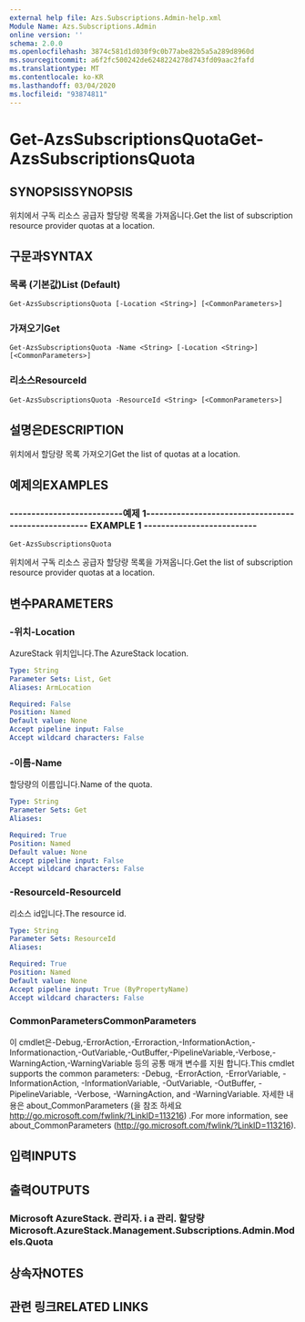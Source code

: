 ```yaml
---
external help file: Azs.Subscriptions.Admin-help.xml
Module Name: Azs.Subscriptions.Admin
online version: ''
schema: 2.0.0
ms.openlocfilehash: 3874c581d1d030f9c0b77abe82b5a5a289d8960d
ms.sourcegitcommit: a6f2fc500242de6248224278d743fd09aac2fafd
ms.translationtype: MT
ms.contentlocale: ko-KR
ms.lasthandoff: 03/04/2020
ms.locfileid: "93874811"
---
```

# <span data-ttu-id="e386f-101">Get-AzsSubscriptionsQuota</span><span class="sxs-lookup"><span data-stu-id="e386f-101">Get-AzsSubscriptionsQuota</span></span>

## <span data-ttu-id="e386f-102">SYNOPSIS</span><span class="sxs-lookup"><span data-stu-id="e386f-102">SYNOPSIS</span></span>
<span data-ttu-id="e386f-103">위치에서 구독 리소스 공급자 할당량 목록을 가져옵니다.</span><span class="sxs-lookup"><span data-stu-id="e386f-103">Get the list of subscription resource provider quotas at a location.</span></span>

## <span data-ttu-id="e386f-104">구문과</span><span class="sxs-lookup"><span data-stu-id="e386f-104">SYNTAX</span></span>

### <span data-ttu-id="e386f-105">목록 (기본값)</span><span class="sxs-lookup"><span data-stu-id="e386f-105">List (Default)</span></span>
```
Get-AzsSubscriptionsQuota [-Location <String>] [<CommonParameters>]
```

### <span data-ttu-id="e386f-106">가져오기</span><span class="sxs-lookup"><span data-stu-id="e386f-106">Get</span></span>
```
Get-AzsSubscriptionsQuota -Name <String> [-Location <String>] [<CommonParameters>]
```

### <span data-ttu-id="e386f-107">리소스</span><span class="sxs-lookup"><span data-stu-id="e386f-107">ResourceId</span></span>
```
Get-AzsSubscriptionsQuota -ResourceId <String> [<CommonParameters>]
```

## <span data-ttu-id="e386f-108">설명은</span><span class="sxs-lookup"><span data-stu-id="e386f-108">DESCRIPTION</span></span>
<span data-ttu-id="e386f-109">위치에서 할당량 목록 가져오기</span><span class="sxs-lookup"><span data-stu-id="e386f-109">Get the list of quotas at a location.</span></span>

## <span data-ttu-id="e386f-110">예제의</span><span class="sxs-lookup"><span data-stu-id="e386f-110">EXAMPLES</span></span>

### <span data-ttu-id="e386f-111">--------------------------예제 1--------------------------</span><span class="sxs-lookup"><span data-stu-id="e386f-111">-------------------------- EXAMPLE 1 --------------------------</span></span>
```
Get-AzsSubscriptionsQuota
```

<span data-ttu-id="e386f-112">위치에서 구독 리소스 공급자 할당량 목록을 가져옵니다.</span><span class="sxs-lookup"><span data-stu-id="e386f-112">Get the list of subscription resource provider quotas at a location.</span></span>

## <span data-ttu-id="e386f-113">변수</span><span class="sxs-lookup"><span data-stu-id="e386f-113">PARAMETERS</span></span>

### <span data-ttu-id="e386f-114">-위치</span><span class="sxs-lookup"><span data-stu-id="e386f-114">-Location</span></span>
<span data-ttu-id="e386f-115">AzureStack 위치입니다.</span><span class="sxs-lookup"><span data-stu-id="e386f-115">The AzureStack location.</span></span>

```yaml
Type: String
Parameter Sets: List, Get
Aliases: ArmLocation

Required: False
Position: Named
Default value: None
Accept pipeline input: False
Accept wildcard characters: False
```

### <span data-ttu-id="e386f-116">-이름</span><span class="sxs-lookup"><span data-stu-id="e386f-116">-Name</span></span>
<span data-ttu-id="e386f-117">할당량의 이름입니다.</span><span class="sxs-lookup"><span data-stu-id="e386f-117">Name of the quota.</span></span>

```yaml
Type: String
Parameter Sets: Get
Aliases: 

Required: True
Position: Named
Default value: None
Accept pipeline input: False
Accept wildcard characters: False
```

### <span data-ttu-id="e386f-118">-ResourceId</span><span class="sxs-lookup"><span data-stu-id="e386f-118">-ResourceId</span></span>
<span data-ttu-id="e386f-119">리소스 id입니다.</span><span class="sxs-lookup"><span data-stu-id="e386f-119">The resource id.</span></span>

```yaml
Type: String
Parameter Sets: ResourceId
Aliases: 

Required: True
Position: Named
Default value: None
Accept pipeline input: True (ByPropertyName)
Accept wildcard characters: False
```

### <span data-ttu-id="e386f-120">CommonParameters</span><span class="sxs-lookup"><span data-stu-id="e386f-120">CommonParameters</span></span>
<span data-ttu-id="e386f-121">이 cmdlet은-Debug,-ErrorAction,-Erroraction,-InformationAction,-Informationaction,-OutVariable,-OutBuffer,-PipelineVariable,-Verbose,-WarningAction,-WarningVariable 등의 공통 매개 변수를 지원 합니다.</span><span class="sxs-lookup"><span data-stu-id="e386f-121">This cmdlet supports the common parameters: -Debug, -ErrorAction, -ErrorVariable, -InformationAction, -InformationVariable, -OutVariable, -OutBuffer, -PipelineVariable, -Verbose, -WarningAction, and -WarningVariable.</span></span> <span data-ttu-id="e386f-122">자세한 내용은 about_CommonParameters (을 참조 하세요 http://go.microsoft.com/fwlink/?LinkID=113216) .</span><span class="sxs-lookup"><span data-stu-id="e386f-122">For more information, see about_CommonParameters (http://go.microsoft.com/fwlink/?LinkID=113216).</span></span>

## <span data-ttu-id="e386f-123">입력</span><span class="sxs-lookup"><span data-stu-id="e386f-123">INPUTS</span></span>

## <span data-ttu-id="e386f-124">출력</span><span class="sxs-lookup"><span data-stu-id="e386f-124">OUTPUTS</span></span>

### <span data-ttu-id="e386f-125">Microsoft AzureStack. 관리자. i a 관리. 할당량</span><span class="sxs-lookup"><span data-stu-id="e386f-125">Microsoft.AzureStack.Management.Subscriptions.Admin.Models.Quota</span></span>

## <span data-ttu-id="e386f-126">상속자</span><span class="sxs-lookup"><span data-stu-id="e386f-126">NOTES</span></span>

## <span data-ttu-id="e386f-127">관련 링크</span><span class="sxs-lookup"><span data-stu-id="e386f-127">RELATED LINKS</span></span>

